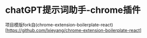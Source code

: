 # chatGPT提示词助手-chrome插件






















项目模版fork自(chrome-extension-boilerplate-react)[https://github.com/lxieyang/chrome-extension-boilerplate-react]